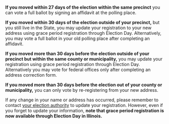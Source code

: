 **If you moved within 27 days of the election within the same precinct** you can vote a full ballot by signing an affidavit at the polling place.  

**If you moved within 30 days of the election outside of your precinct,** but you still live in the State, you may update your registration to your new address using grace period registration through Election Day. Alternatively, you may vote a full ballot in your old polling place after completing an affidavit.  

**If you moved more than 30 days before the election outside of your precinct but within the same county or municipality,** you may update your registration using grace period registration through Election Day. Alternatively you may vote for federal offices only after completing an address correction form.  

**If you moved more than 30 days before the election out of your county or municipality,** you can only vote by re-registering from your new address.  

If any change in your name or address has occurred, please remember to contact [your election authority](http://www.elections.il.gov/ElectionAuthorities/ElecAuthorityList.aspx) to update your registration. However, even if you forget to update your information, **note that grace period registration is now available through Election Day in Illinois.**


